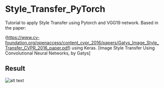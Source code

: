# Style_Transfer_PyTorch

Tutorial to apply Style Transfer using Pytorch and VGG19 network. Based in the paper:

(https://www.cv-foundation.org/openaccess/content_cvpr_2016/papers/Gatys_Image_Style_Transfer_CVPR_2016_paper.pdf) using Keras. 
[Image Style Transfer Using Convolutional Neural Networks, by Gatys]

## Result

![alt text](https://github.com/alejandrods/Style_Transfer_PyTorch/blob/master/images/Hockney_Result.PNG)
